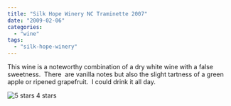 ```yaml
---
title: "Silk Hope Winery NC Traminette 2007"
date: "2009-02-06"
categories:
  - "wine"
tags:
  - "silk-hope-winery"
---
```


This wine is a noteworthy combination of a dry white wine with a false sweetness.  There  are vanilla notes but also the slight tartness of a green apple or ripened grapefruit.  I could drink it all day.




<div class="caption">

![5 stars](http://s3.amazonaws.com/thegourmez-wpmedia/2009/02/rating_truffle1.gif "rating_truffle1") 4 stars</div>

